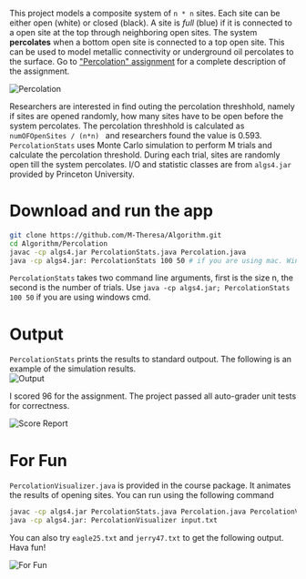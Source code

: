 This project models a composite system of ```n * n``` sites. Each site can be either open (white) or closed (black). A site is _full_ (blue) if it is connected to a open site at the top through neighboring open sites. The system **percolates** when a bottom open site is connected to a top open site. This can be used to model metallic connectivity or underground oil percolates to the surface. Go to ["Percolation" assignment](https://coursera.cs.princeton.edu/algs4/assignments/percolation/specification.php) for a complete description of the assignment.

![Percolation](https://github.com/M-Theresa/Algorithm/blob/aa2dcbd6e4231eb67c8effbc5651c699a5d8c5e6/Percolation/percolation.png)

Researchers are interested in find outing the percolation threshhold, namely if sites are opened randomly, how many sites have to be open before the system percolates. The percolation threshhold is calculated as ```numOFOpenSites / (n*n) ``` and researchers found the value is 0.593. ```PercolationStats``` uses Monte Carlo simulation to perform M trials and calculate the percolation threshold. During each trial, sites are randomly open till the system percolates. I/O and statistic classes are from ```algs4.jar``` provided by Princeton University.   

# Download and run the app
``` bash
git clone https://github.com/M-Theresa/Algorithm.git
cd Algorithm/Percolation
javac -cp algs4.jar PercolationStats.java Percolation.java
java -cp algs4.jar: PercolationStats 100 50 # if you are using mac. Windows: java -cp algs4.jar; PercolationStats 100 50
```
```PercolationStats``` takes two command line arguments, first is the size n, the second is the number of trials. Use ``` java -cp algs4.jar; PercolationStats 100 50 ``` if you are using windows cmd.

# Output 
```PercolationStats``` prints the results to standard outpout. The following is an example of the simulation results.  
![Output](https://github.com/M-Theresa/Algorithm/blob/421869f2a8232e041491dc3faa9e7499b867cc8e/Percolation/Percolation%20Output.png)

I scored 96 for the assignment. The project passed all auto-grader unit tests for correctness. 

![Score Report](https://github.com/M-Theresa/Algorithm/blob/fe62ee739b1d5449576797bc2a20793468fa5653/Percolation/Autograder%20report.png)

# For Fun
```PercolationVisualizer.java``` is provided in the course package. It animates the results of opening sites. You can run using the following command
```bash
javac -cp algs4.jar PercolationStats.java Percolation.java PercolationVisualizer.java
java -cp algs4.jar: PercolationVisualizer input.txt
```
You can also try ```eagle25.txt``` and ```jerry47.txt``` to get the following output. Hava fun!

![For Fun](https://github.com/M-Theresa/Algorithm/blob/56cfd2bbc49b077f84709061a092aca1ed4a16e2/Percolation/Percolation%20for%20fun.png)
